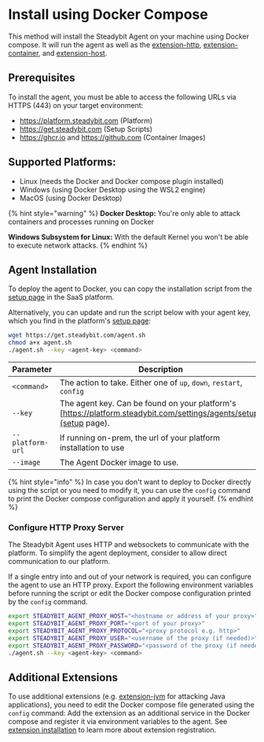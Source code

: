 # Install using Docker Compose

This method will install the Steadybit Agent on your machine using Docker compose. It will run the agent as well as
the [extension-http](https://hub.steadybit.com/extension/com.steadybit.extension\_http), [extension-container](https://hub.steadybit.com/extension/com.steadybit.extension\_container),
and [extension-host](https://hub.steadybit.com/extension/com.steadybit.extension\_host).


## Prerequisites

To install the agent, you must be able to access the following URLs via HTTPS (443) on your target environment:

* https://platform.steadybit.com (Platform)
* https://get.steadybit.com (Setup Scripts)
* https://ghcr.io and https://github.com (Container Images)

## Supported Platforms:

* Linux (needs the Docker and Docker compose plugin installed)
* Windows (using Docker Desktop using the WSL2 engine)
* MacOS (using Docker Desktop)

{% hint style="warning" %}
**Docker Desktop:** You're only able to attack containers and processes running on Docker

**Windows Subsystem for Linux:** With the default Kernel you won't be able to execute network attacks.
{% endhint %}

## Agent Installation
To deploy the agent to Docker, you can copy the installation script from the [setup page](https://platform.steadybit.com/settings/agents/setup) in the SaaS platform.

Alternatively, you can update and run the script below with your agent key, which you find in the platform's [setup page](https://platform.steadybit.com/settings/agents/setup):

```bash
wget https://get.steadybit.com/agent.sh
chmod a+x agent.sh
./agent.sh --key <agent-key> <command>
```

| Parameter        | Description                                                                                                        | Default                          |
|------------------|--------------------------------------------------------------------------------------------------------------------|----------------------------------|
| `<command>`      | The action to take. Either one of `up`, `down`, `restart`, `config`                                                | `up`                             |
| `--key`          | The agent key. Can be found on your platform's [https://platform.steadybit.com/settings/agents/setup](setup page). |                                  |
| `--platform-url` | If running on-prem, the url of your platform installation to use                                                   | `https://platform.steadybit.com` |
| `--image`        | The Agent Docker image to use.                                                                                     | `steadybit/agent:latest`         |


{% hint style="info" %}
In case you don't want to deploy to Docker directly using the script or you need to modify it, you can use the `config` command to print the Docker
compose configuration and apply it yourself.
{% endhint %}

### Configure HTTP Proxy Server

The Steadybit Agent uses HTTP and websockets to communicate with the platform.
To simplify the agent deployment, consider to allow direct communication to our platform.

If a single entry into and out of your network is required, you can configure the agent to use an HTTP proxy. Export the following environment
variables before running the script or edit the Docker compose configuration printed by the `config` command.

```bash
export STEADYBIT_AGENT_PROXY_HOST="<hostname or address of your proxy>" 
export STEADYBIT_AGENT_PROXY_PORT="<port of your proxy>" 
export STEADYBIT_AGENT_PROXY_PROTOCOL="<proxy protocol e.g. http>" 
export STEADYBIT_AGENT_PROXY_USER="<username of the proxy (if needed)>" 
export STEADYBIT_AGENT_PROXY_PASSWORD="<password of the proxy (if needed)>"
./agent.sh --key <agent-key> <command>
```

## Additional Extensions

To use additional extensions (e.g. [extension-jvm](https://hub.steadybit.com/extension/com.steadybit.extension\_jvm) for attacking Java
applications), you need to edit the Docker compose file generated using the `config` command: Add the extension as an additional service in the
Docker compose and register it via environment variables to the
agent. See [extension installation](../../integrate-with-steadybit/extensions/extension-installation.md) to learn more about extension registration.